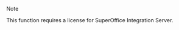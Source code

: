 <!-- markdownlint-disable-file MD041 -->
> [!NOTE]
> This function requires a license for SuperOffice Integration Server.
